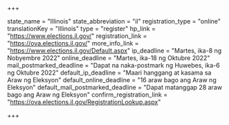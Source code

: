 +++

state_name = "Illinois"
state_abbreviation = "il"
registration_type = "online"
translationKey = "Illinois"
type = "register"
hp_link = "https://www.elections.il.gov/"
registration_link = "https://ova.elections.il.gov/"
more_info_link = "https://www.elections.il.gov/Default.aspx"
ip_deadline = "Martes, ika-8 ng Nobyembre 2022"
online_deadline = "Martes, ika-18 ng Oktubre 2022"
mail_postmarked_deadline = "Dapat na naka-postmark ng Huwebes, ika-6 ng Oktubre 2022"
default_ip_deadline = "Maari hanggang at kasama sa  Araw ng Eleksyon"
default_online_deadline = "16 araw bago ang Araw ng Eleksyon"
default_mail_postmarked_deadline = "Dapat matanggap 28 araw bago ang Araw ng Eleksyon"
confirm_registration_link = "https://ova.elections.il.gov/RegistrationLookup.aspx"

+++